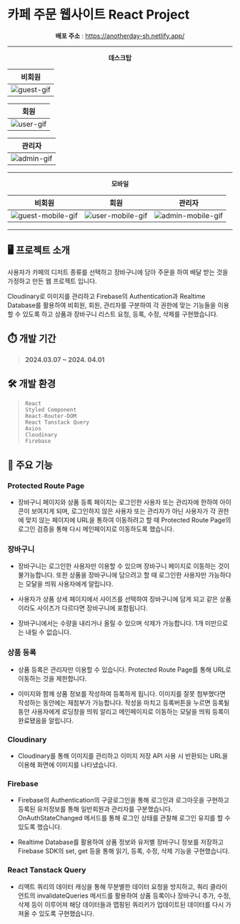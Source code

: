 # 카페 주문 웹사이트 React Project

<div align="center">

**배포 주소** : https://anotherday-sh.netlify.app/

---

**데스크탑**

|                                                   비회원                                                   |
| :--------------------------------------------------------------------------------------------------------: |
| ![guest-gif](https://github.com/SeonnHo/another-day/assets/158575137/0e46c4a6-d111-4eba-8c87-158ddb7f3672) |

|                                                   회원                                                    |
| :-------------------------------------------------------------------------------------------------------: |
| ![user-gif](https://github.com/SeonnHo/another-day/assets/158575137/465d4b05-a533-4efe-9f35-60042548773a) |

|                                                   관리자                                                   |
| :--------------------------------------------------------------------------------------------------------: |
| ![admin-gif](https://github.com/SeonnHo/another-day/assets/158575137/1ac859d4-89eb-40a9-b757-d1ebe7c72a13) |

---

**모바일**

|                                                      비회원                                                       |                                                       회원                                                       |                                                      관리자                                                       |
| :---------------------------------------------------------------------------------------------------------------: | :--------------------------------------------------------------------------------------------------------------: | :---------------------------------------------------------------------------------------------------------------: |
| ![guest-mobile-gif](https://github.com/SeonnHo/another-day/assets/158575137/6d86e6f8-0357-4779-91bc-e8e5c420d82b) | ![user-mobile-gif](https://github.com/SeonnHo/another-day/assets/158575137/49b5bef9-bf93-4721-ad5b-2292d3059756) | ![admin-mobile-gif](https://github.com/SeonnHo/another-day/assets/158575137/1bbacae1-a7bf-4d55-a721-8777360ea2fb) |

</div>

---

## 🖥️ 프로젝트 소개

사용자가 카페의 디저트 종류를 선택하고 장바구니에 담아 주문을 하여 배달 받는 것을 가정하고 만든 웹 프로젝트 입니다.

Cloudinary로 이미지를 관리하고 Firebase의 Authentication과 Realtime Database를 활용하여 비회원, 회원, 관리자를 구분하여 각 권한에 맞는 기능들을 이용할 수 있도록 하고 상품과 장바구니 리스트 요청, 등록, 수정, 삭제를 구현했습니다.

## ⏱️ 개발 기간

> **2024.03.07 ~ 2024. 04.01**

## 🛠️ 개발 환경

> `React`<br/>`Styled Component`<br/>`React-Router-DOM`<br/>`React Tanstack Query`<br/>`Axios`<br/>`Cloudinary`<br/>`Firebase`

## 📌 주요 기능

### Protected Route Page

- 장바구니 페이지와 상품 등록 페이지는 로그인한 사용자 또는 관리자에 한하여 아이콘이 보여지게 되며, 로그인하지 않은 사용자 또는 관리자가 아닌 사용자가 각 권한에 맞지 않는 페이지에 URL을 통하여 이동하려고 할 때 Protected Route Page의 로그인 검증을 통해 다시 메인페이지로 이동하도록 했습니다.

### 장바구니

- 장바구니는 로그인한 사용자만 이용할 수 있으며 장바구니 페이지로 이동하는 것이 불가능합니다. 또한 상품을 장바구니에 담으려고 할 때 로그인한 사용자만 가능하다는 모달을 띄워 사용자에게 알립니다.

- 사용자가 상품 상세 페이지에서 사이즈를 선택하여 장바구니에 담게 되고 같은 상품이라도 사이즈가 다르다면 장바구니에 포함됩니다.

- 장바구니에서는 수량을 내리거나 올릴 수 있으며 삭제가 가능합니다. 1개 미만으로는 내릴 수 없습니다.

### 상품 등록

- 상품 등록은 관리자만 이용할 수 있습니다. Protected Route Page를 통해 URL로 이동하는 것을 제한합니다.

- 이미지와 함께 상품 정보를 작성하여 등록하게 됩니다. 이미지를 잘못 첨부했다면 작성하는 동안에는 재첨부가 가능합니다. 작성을 마치고 등록버튼을 누르면 등록될 동안 사용자에게 로딩창을 띄워 알리고 메인페이지로 이동하는 모달을 띄워 등록이 완료됐음을 알립니다.

### Cloudinary

- Cloudinary를 통해 이미지를 관리하고 이미지 저장 API 사용 시 반환되는 URL을 이용해 화면에 이미지를 나타냈습니다.

### Firebase

- Firebase의 Authentication의 구글로그인을 통해 로그인과 로그아웃을 구현하고 등록된 유저정보를 통해 일반회원과 관리자를 구분했습니다. OnAuthStateChanged 메서드를 통해 로그인 상태를 관찰해 로그인 유지를 할 수 있도록 했습니다.

- Realtime Database를 활용하여 상품 정보와 유저별 장바구니 정보를 저장하고 Firebase SDK의 set, get 등을 통해 읽기, 등록, 수정, 삭제 기능을 구현했습니다.

### React Tanstack Query

- 리액트 쿼리의 데이터 캐싱을 통해 무분별한 데이터 요청을 방지하고, 쿼리 클라이언트의 invalidateQueries 메서드를 활용하여 상품 등록이나 장바구니 추가, 수정, 삭제 등이 이루어져 해당 데이터들과 맵핑된 쿼리키가 업데이트된 데이터를 다시 가져올 수 있도록 구현했습니다.
